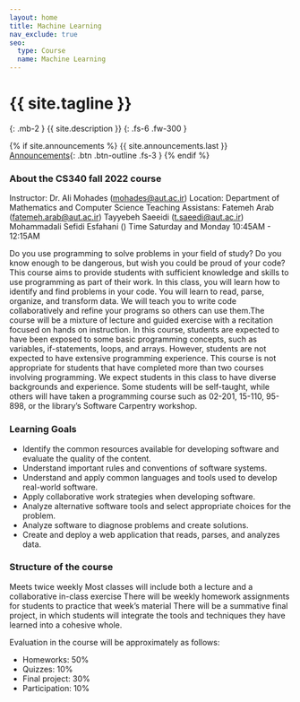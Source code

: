 ```yaml
---
layout: home
title: Machine Learning
nav_exclude: true
seo:
  type: Course
  name: Machine Learning
---
```


# {{ site.tagline }}
{: .mb-2 }
{{ site.description }}
{: .fs-6 .fw-300 }

{% if site.announcements %}
{{ site.announcements.last }}
[Announcements](announcements.md){: .btn .btn-outline .fs-3 }
{% endif %}


<!-- <img src="assets/images/logo.png" > 

## Welcome to Machine Learning Course Page -->



### About the CS340 fall 2022 course

Instructor: Dr. Ali Mohades (mohades@aut.ac.ir)
Location: Department of Mathematics and Computer Science
Teaching Assistans: Fatemeh Arab (fatemeh.arab@aut.ac.ir)
                    Tayyebeh Saeeidi (t.saeedi@aut.ac.ir)
                    Mohammadali Sefidi Esfahani ()
Time Saturday and Monday 10:45AM - 12:15AM

Do you use programming to solve problems in your field of study? Do you know enough to be dangerous, but wish you could be proud of your code? This course aims to provide students with sufficient knowledge and skills to use programming as part of their work. In this class, you will learn how to identify and find problems in your code. You will learn to read, parse, organize, and transform data. We will teach you to write code collaboratively and refine your programs so others can use them.The course will be a mixture of lecture and guided exercise with a recitation focused on hands on instruction. In this course, students are expected to have been exposed to some basic programming concepts, such as variables, if-statements, loops, and arrays. However, students are not expected to have extensive programming experience. This course is not appropriate for students that have completed more than two courses involving programming. We expect students in this class to have diverse backgrounds and experience. Some students will be self-taught, while others will have taken a programming course such as 02-201, 15-110, 95-898, or the library’s Software Carpentry workshop. 

### Learning Goals

 - Identify the common resources available for developing software and evaluate the quality of the content. 
 - Understand important rules and conventions of software systems.
 - Understand and apply common languages and tools used to develop real-world software.
 - Apply collaborative work strategies when developing software.
 - Analyze alternative software tools and select appropriate choices for the problem.
 - Analyze software to diagnose problems and create solutions.
 - Create and deploy a web application that reads, parses, and analyzes data.

### Structure of the course
Meets twice weekly
Most classes will include both a lecture and a collaborative in-class exercise
There will be weekly homework assignments for students to practice that week’s material
There will be a summative final project, in which students will integrate the tools and techniques they have learned into a cohesive whole. 

Evaluation in the course will be approximately as follows:
 - Homeworks: 50%
 - Quizzes: 10%
 - Final project: 30% 
 - Participation: 10%
